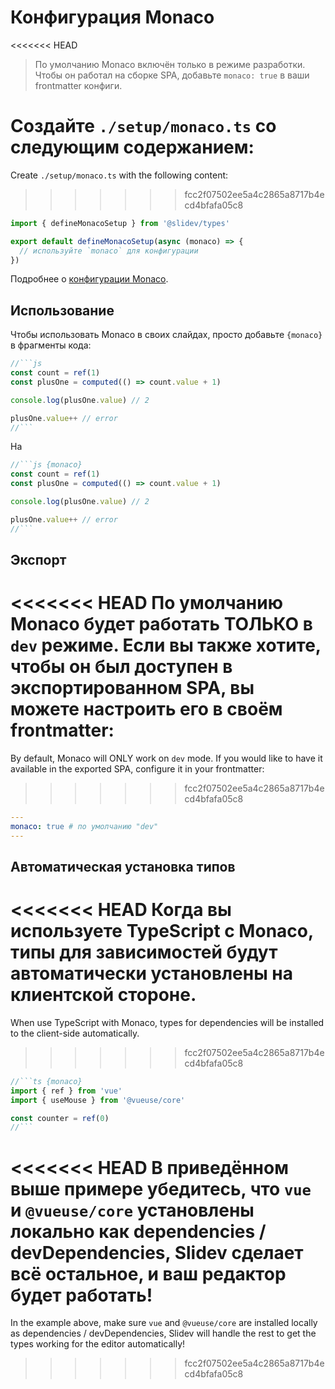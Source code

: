 # Конфигурация Monaco

<Environment type="client" />

<<<<<<< HEAD
> По умолчанию Monaco включён только в режиме разработки. Чтобы он работал на сборке SPA, добавьте `monaco: true` в ваши frontmatter конфиги.

Создайте `./setup/monaco.ts` со следующим содержанием:
=======
Create `./setup/monaco.ts` with the following content:
>>>>>>> fcc2f07502ee5a4c2865a8717b4ecd4bfafa05c8

```ts
import { defineMonacoSetup } from '@slidev/types'

export default defineMonacoSetup(async (monaco) => {
  // используйте `monaco` для конфигурации
})
```

Подробнее о [конфигурации Monaco](https://github.com/Microsoft/monaco-editor).

## Использование

Чтобы использовать Monaco в своих слайдах, просто добавьте `{monaco}` в фрагменты кода:

~~~js
//```js
const count = ref(1)
const plusOne = computed(() => count.value + 1)

console.log(plusOne.value) // 2

plusOne.value++ // error
//```
~~~

На

~~~js
//```js {monaco}
const count = ref(1)
const plusOne = computed(() => count.value + 1)

console.log(plusOne.value) // 2

plusOne.value++ // error
//```
~~~

## Экспорт

<<<<<<< HEAD
По умолчанию Monaco будет работать ТОЛЬКО в `dev` режиме. Если вы также хотите, чтобы он был доступен в экспортированном SPA, вы можете настроить его в своём frontmatter:
=======
By default, Monaco will ONLY work on `dev` mode. If you would like to have it available in the exported SPA, configure it in your frontmatter:
>>>>>>> fcc2f07502ee5a4c2865a8717b4ecd4bfafa05c8

```yaml
---
monaco: true # по умолчанию "dev"
---
```

## Автоматическая установка типов

<<<<<<< HEAD
Когда вы используете TypeScript с Monaco, типы для зависимостей будут автоматически установлены на клиентской стороне.
=======
When use TypeScript with Monaco, types for dependencies will be installed to the client-side automatically.
>>>>>>> fcc2f07502ee5a4c2865a8717b4ecd4bfafa05c8

~~~ts
//```ts {monaco}
import { ref } from 'vue'
import { useMouse } from '@vueuse/core'

const counter = ref(0)
//```
~~~

<<<<<<< HEAD
В приведённом выше примере убедитесь, что `vue` и `@vueuse/core` установлены локально как dependencies / devDependencies, Slidev сделает всё остальное, и ваш редактор будет работать!
=======
In the example above, make sure `vue` and `@vueuse/core` are installed locally as dependencies / devDependencies, Slidev will handle the rest to get the types working for the editor automatically!
>>>>>>> fcc2f07502ee5a4c2865a8717b4ecd4bfafa05c8
